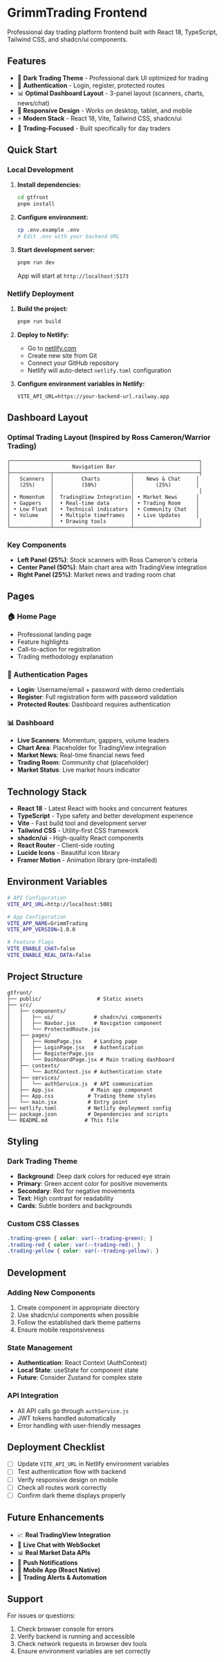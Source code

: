 # GrimmTrading Frontend

Professional day trading platform frontend built with React 18, TypeScript, Tailwind CSS, and shadcn/ui components.

## Features

- 🎨 **Dark Trading Theme** - Professional dark UI optimized for trading
- 🔐 **Authentication** - Login, register, protected routes
- 📊 **Optimal Dashboard Layout** - 3-panel layout (scanners, charts, news/chat)
- 📱 **Responsive Design** - Works on desktop, tablet, and mobile
- ⚡ **Modern Stack** - React 18, Vite, Tailwind CSS, shadcn/ui
- 🎯 **Trading-Focused** - Built specifically for day traders

## Quick Start

### Local Development

1. **Install dependencies:**
   ```bash
   cd gtfront
   pnpm install
   ```

2. **Configure environment:**
   ```bash
   cp .env.example .env
   # Edit .env with your backend URL
   ```

3. **Start development server:**
   ```bash
   pnpm run dev
   ```

   App will start at `http://localhost:5173`

### Netlify Deployment

1. **Build the project:**
   ```bash
   pnpm run build
   ```

2. **Deploy to Netlify:**
   - Go to [netlify.com](https://netlify.com)
   - Create new site from Git
   - Connect your GitHub repository
   - Netlify will auto-detect `netlify.toml` configuration

3. **Configure environment variables in Netlify:**
   ```
   VITE_API_URL=https://your-backend-url.railway.app
   ```

## Dashboard Layout

### Optimal Trading Layout (Inspired by Ross Cameron/Warrior Trading)

```
┌─────────────────────────────────────────────────────────────┐
│                    Navigation Bar                           │
├─────────────┬─────────────────────────┬─────────────────────┤
│   Scanners  │         Charts          │    News & Chat     │
│   (25%)     │         (50%)           │       (25%)        │
│             │                         │                     │
│ • Momentum  │  TradingView Integration│ • Market News      │
│ • Gappers   │  • Real-time data       │ • Trading Room     │
│ • Low Float │  • Technical indicators │ • Community Chat   │
│ • Volume    │  • Multiple timeframes  │ • Live Updates     │
│             │  • Drawing tools        │                     │
└─────────────┴─────────────────────────┴─────────────────────┘
```

### Key Components

- **Left Panel (25%)**: Stock scanners with Ross Cameron's criteria
- **Center Panel (50%)**: Main chart area with TradingView integration
- **Right Panel (25%)**: Market news and trading room chat

## Pages

### 🏠 Home Page
- Professional landing page
- Feature highlights
- Call-to-action for registration
- Trading methodology explanation

### 🔐 Authentication Pages
- **Login**: Username/email + password with demo credentials
- **Register**: Full registration form with password validation
- **Protected Routes**: Dashboard requires authentication

### 📊 Dashboard
- **Live Scanners**: Momentum, gappers, volume leaders
- **Chart Area**: Placeholder for TradingView integration
- **Market News**: Real-time financial news feed
- **Trading Room**: Community chat (placeholder)
- **Market Status**: Live market hours indicator

## Technology Stack

- **React 18** - Latest React with hooks and concurrent features
- **TypeScript** - Type safety and better development experience
- **Vite** - Fast build tool and development server
- **Tailwind CSS** - Utility-first CSS framework
- **shadcn/ui** - High-quality React components
- **React Router** - Client-side routing
- **Lucide Icons** - Beautiful icon library
- **Framer Motion** - Animation library (pre-installed)

## Environment Variables

```bash
# API Configuration
VITE_API_URL=http://localhost:5001

# App Configuration
VITE_APP_NAME=GrimmTrading
VITE_APP_VERSION=1.0.0

# Feature Flags
VITE_ENABLE_CHAT=false
VITE_ENABLE_REAL_DATA=false
```

## Project Structure

```
gtfront/
├── public/                  # Static assets
├── src/
│   ├── components/
│   │   ├── ui/             # shadcn/ui components
│   │   ├── Navbar.jsx      # Navigation component
│   │   └── ProtectedRoute.jsx
│   ├── pages/
│   │   ├── HomePage.jsx    # Landing page
│   │   ├── LoginPage.jsx   # Authentication
│   │   ├── RegisterPage.jsx
│   │   └── DashboardPage.jsx # Main trading dashboard
│   ├── contexts/
│   │   └── AuthContext.jsx # Authentication state
│   ├── services/
│   │   └── authService.js  # API communication
│   ├── App.jsx            # Main app component
│   ├── App.css           # Trading theme styles
│   └── main.jsx          # Entry point
├── netlify.toml          # Netlify deployment config
├── package.json          # Dependencies and scripts
└── README.md            # This file
```

## Styling

### Dark Trading Theme
- **Background**: Deep dark colors for reduced eye strain
- **Primary**: Green accent color for positive movements
- **Secondary**: Red for negative movements
- **Text**: High contrast for readability
- **Cards**: Subtle borders and backgrounds

### Custom CSS Classes
```css
.trading-green { color: var(--trading-green); }
.trading-red { color: var(--trading-red); }
.trading-yellow { color: var(--trading-yellow); }
```

## Development

### Adding New Components
1. Create component in appropriate directory
2. Use shadcn/ui components when possible
3. Follow the established dark theme patterns
4. Ensure mobile responsiveness

### State Management
- **Authentication**: React Context (AuthContext)
- **Local State**: useState for component state
- **Future**: Consider Zustand for complex state

### API Integration
- All API calls go through `authService.js`
- JWT tokens handled automatically
- Error handling with user-friendly messages

## Deployment Checklist

- [ ] Update `VITE_API_URL` in Netlify environment variables
- [ ] Test authentication flow with backend
- [ ] Verify responsive design on mobile
- [ ] Check all routes work correctly
- [ ] Confirm dark theme displays properly

## Future Enhancements

- 📈 **Real TradingView Integration**
- 💬 **Live Chat with WebSocket**
- 📊 **Real Market Data APIs**
- 🔔 **Push Notifications**
- 📱 **Mobile App (React Native)**
- 🤖 **Trading Alerts & Automation**

## Support

For issues or questions:
1. Check browser console for errors
2. Verify backend is running and accessible
3. Check network requests in browser dev tools
4. Ensure environment variables are set correctly

